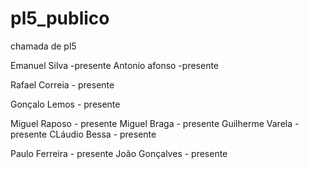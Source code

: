 # pl5_publico
chamada de pl5


Emanuel Silva -presente
Antonio afonso -presente

Rafael Correia - presente

Gonçalo Lemos - presente

Miguel Raposo - presente
Miguel Braga - presente
Guilherme Varela - presente
CLáudio Bessa - presente

Paulo Ferreira - presente
João Gonçalves - presente
